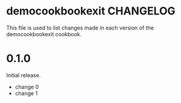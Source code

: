# democookbookexit CHANGELOG

This file is used to list changes made in each version of the democookbookexit cookbook.

# 0.1.0

Initial release.

- change 0
- change 1

